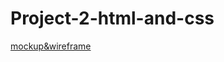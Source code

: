 # Project-2-html-and-css
[mockup&wireframe](https://miro.com/app/board/uXjVPJYnyDQ=/?share_link_id=441398318670)
